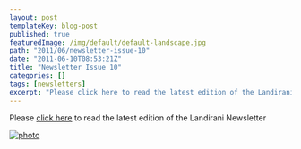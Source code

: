 ```yaml
---
layout: post
templateKey: blog-post
published: true
featuredImage: /img/default/default-landscape.jpg
path: "2011/06/newsletter-issue-10"
date: "2011-06-10T08:53:21Z"
title: "Newsletter Issue 10"
categories: []
tags: [newsletters]
excerpt: "Please click here to read the latest edition of the Landirani Newsletterphoto"
---
```


Please [click here](https://landirani.org/pdfs/newsletters/Newsletter_issue_10.pdf) to read the latest edition of the Landirani Newsletter

[![photo](https://www.landirani.org/image_library/news/full_size/4df1f7e07d24anewsletter_10.jpg)](https://landirani.org/pdfs/newsletters/Newsletter_issue_10.pdf)
